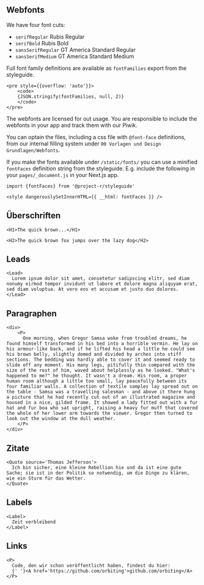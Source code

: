 ## Webfonts

We have four font cuts:

- `serifRegular` Rubis Regular
- `serifBold` Rubis Bold
- `sansSerifRegular` GT America Standard Regular
- `sansSerifMedium` GT America Standard Medium

Full font family definitions are available as `fontFamilies` export from the styleguide.

```react|no-source
<pre style={{overflow: 'auto'}}>
    <code>
    {JSON.stringify(fontFamilies, null, 2)}
    </code>
</pre>
```

The webfonts are licensed for out usage. You are responsible to include the webfonts in your app and track them with our Piwik.

You can optain the files, including a css file with `@font-face` definitions, from our internal filling system under `00 Vorlagen und Design Grundlagen/Webfonts`.

If you make the fonts available under `/static/fonts/` you can use a minified `fontFaces` definition string from the styleguide. E.g. include the following in your `pages/_document.js` in your Next.js app.

```
import {fontFaces} from '@project-r/styleguide'

<style dangerouslySetInnerHTML={{ __html: fontFaces }} />
```

## Überschriften

```react
<H1>The quick brown...</H1>
```

```react
<H2>The quick brown fox jumps over the lazy dog</H2>
```

## Leads

```react
<Lead>
  Lorem ipsum dolor sit amet, consetetur sadipscing elitr, sed diam nonumy eirmod tempor invidunt ut labore et dolore magna aliquyam erat, sed diam voluptua. At vero eos et accusam et justo duo dolores.
</Lead>
```

## Paragraphen

```react|responsive
<div>
    <P>
      One morning, when Gregor Samsa woke from troubled dreams, he found himself transformed in his bed into a horrible vermin. He lay on his armour-like back, and if he lifted his head a little he could see his brown belly, slightly domed and divided by arches into stiff sections. The bedding was hardly able to cover it and seemed ready to slide off any moment. His many legs, pitifully thin compared with the size of the rest of him, waved about helplessly as he looked. "What's happened to me?" he thought. It wasn't a dream. His room, a proper human room although a little too small, lay peacefully between its four familiar walls. A collection of textile samples lay spread out on the table - Samsa was a travelling salesman - and above it there hung a picture that he had recently cut out of an illustrated magazine and housed in a nice, gilded frame. It showed a lady fitted out with a fur hat and fur boa who sat upright, raising a heavy fur muff that covered the whole of her lower arm towards the viewer. Gregor then turned to look out the window at the dull weather.
    </P>
</div>
```

## Zitate

```react
<Quote source='Thomas Jefferson'>
  Ich bin sicher, eine kleine Rebellion hie und da ist eine gute Sache; sie ist in der Politik so notwendig, um die Dinge zu klären, wie ein Sturm für das Wetter.
</Quote>
```

## Labels

```react
<Label>
  Zeit verbleibend
</Label>
```

## Links

```react
<P>
  Code, den wir schon veröffentlicht haben, findest du hier:
  {' '}<A href='https://github.com/orbiting'>github.com/orbiting</A>
</P>
```
